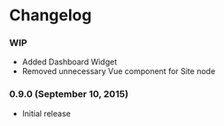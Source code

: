 # Changelog

### WIP

- Added Dashboard Widget
- Removed unnecessary Vue component for Site node

### 0.9.0 (September 10, 2015)

- Initial release
